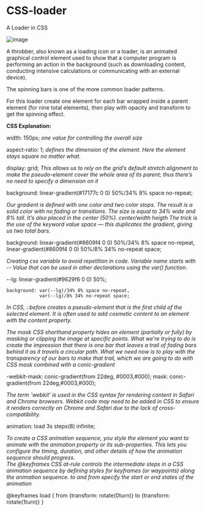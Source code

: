 # CSS-loader
A Loader in CSS

![image](https://user-images.githubusercontent.com/32535755/205431506-057a8c0a-9d2f-419d-8e87-ac5ee74ec5cd.png)


A throbber, also known as a loading icon or a loader, is an animated graphical control element used to show that a computer program is performing an action in the background (such as downloading content, conducting intensive calculations or communicating with an external device). 

The spinning bars is one of the more common loader patterns.
 
For this loader create one element for each bar wrapped inside a parent element (for nine total elements), then play with opacity and transform to get the spinning effect.
 
**CSS Explanation:**

width: 150px; 
*one value for controlling the overall size*

aspect-ratio: 1; 
*defines the dimension of the element. Here the element stays square no matter what.*

display: grid; 
*This allows us to rely on the grid’s default stretch alignment to make the pseudo-element cover the whole area of its parent; thus there’s no need to specify a dimension on it*

background: linear-gradient(#17177c 0 0) 50%/34% 8% space no-repeat;
    
*Our gradient is defined with one color and two color stops. The result is a solid color with no fading or transitions. The size is equal to 34% wide and 8% tall. 
It’s also placed in the center (50%). center/width heigth
The trick is the use of the keyword value space — this duplicates the gradient, giving us two total bars.*

background: linear-gradient(#8609f4 0 0) 50%/34% 8% space no-repeat,
            linear-gradient(#8609f4 0 0) 50%/8% 34% no-repeat space; 
    
*Creating css variable to avoid repetition in code. 
Variable name starts with -- 
Value that can be used in other declarations using the var() function.*

--lg: linear-gradient(#9629f6 0 0) 50%;

    background: var(--lg)/34% 8% space no-repeat,
                var(--lg)/8% 34% no-repeat space;

*In CSS, ::before creates a pseudo-element that is the first child of the selected element. 
It is often used to add cosmetic content to an element with the content property.*

*The mask CSS shorthand property hides an element (partially or fully) by masking or clipping the image at specific points.
What we’re trying to do is create the impression that there is one bar that leaves a trail of fading bars behind it as it travels a circular path. 
What we need now is to play with the transparency of our bars to make that trail, which we are going to do with CSS mask combined with a conic-gradient*

-webkit-mask: conic-gradient(from 22deg, #0003,#000);
    mask: conic-gradient(from 22deg,#0003,#000);

*The term 'webkit' is used in the CSS syntax for rendering content in Safari and Chrome browsers. 
Webkit code may need to be added in CSS to ensure it renders correctly on Chrome and Safari due to the lack of cross-compatibility.* 

animation: load 3s steps(8) infinite;

*To create a CSS animation sequence, you style the element you want to animate with the animation property or its sub-properties. 
This lets you configure the timing, duration, and other details of how the animation sequence should progress.  
The @keyframes CSS at-rule controls the intermediate steps in a CSS animation sequence by defining styles for keyframes (or waypoints) along the animation sequence.
to and from specify the start or end states of the animation*

@keyframes load {
    from {transform: rotate(0turn)}
    to {transform: rotate(1turn)}
}
